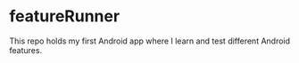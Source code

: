 # featureRunner
This repo holds my first Android app where I learn and test different Android features. 
